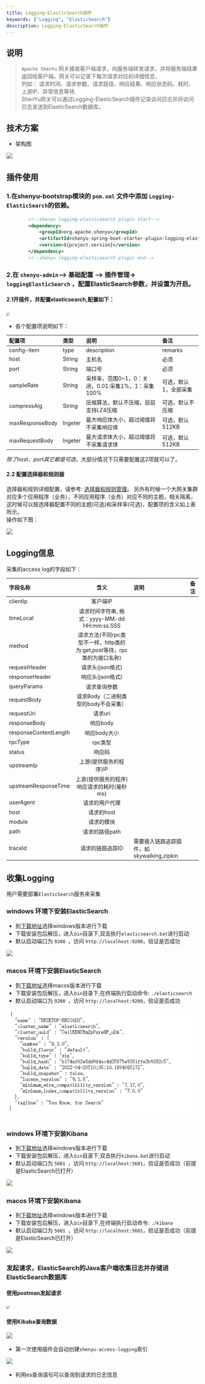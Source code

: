 ```yaml
---
title: Logging-ElasticSearch插件
keywords: ["Logging", "ElasticSearch"]
description: Logging-ElasticSearch插件
---
```


## 说明

>`Apache ShenYu` 网关接收客户端请求，向服务端转发请求，并将服务端结果返回给客户端。网关可以记录下每次请求对应的详细信息，  
>列如： 请求时间、请求参数、请求路径、响应结果、响应状态码、耗时、上游IP、异常信息等待.  
>ShenYu网关可以通过Logging-ElasticSearch插件记录访问日志并将访问日志发送到ElasticSearch数据库。

## 技术方案

- 架构图

![](/img/shenyu/plugin/logging-elasticsearh/logging-elasticsearch-arch.png)

## 插件使用

### 1.在shenyu-bootstrap模块的 `pom.xml` 文件中添加 `Logging-ElasticSearch`的依赖。

```xml
        <!--shenyu logging-elasticsearch plugin start-->
        <dependency>
            <groupId>org.apache.shenyu</groupId>
            <artifactId>shenyu-spring-boot-starter-plugin-logging-elasticsearch</artifactId>
            <version>${project.version}</version>
        </dependency>
        <!--shenyu logging-elasticsearch plugin end-->
```

### 2.在 `shenyu-admin`--> 基础配置 --> 插件管理-> `loggingElasticSearch` ，配置ElasticSearch参数，并设置为开启。

#### 2.1开插件，并配置elasticsearch,配置如下：

<img src="/img/shenyu/plugin/logging-elasticsearh/logging-elasticsearch-config-cn.jpg" style="zoom:50%;" />

* 各个配置项说明如下：

| 配置项          | 类型    | 说明                                               | 备注                  |
| :-------------- | :------ | :------------------------------------------------- | :-------------------- |
| config-item     | type    | description                                        | remarks               |
| host            | String  | 主机名                                             | 必须                  |
| port            | String  | 端口号                                             | 必须                  |
| sampleRate      | String  | 采样率，范围0~1，0：关闭，0.01:采集1%，1：采集100% | 可选，默认1，全部采集 |
| compressAlg     | String  | 压缩算法，默认不压缩，目前支持LZ4压缩              | 可选，默认不压缩      |
| maxResponseBody | Ingeter | 最大响应体大小，超过阈值将不采集响应体             | 可选，默认512KB       |
| maxRequestBody  | Ingeter | 最大请求体大小，超过阈值将不采集请求体             | 可选，默认512KB       |
*除了host、port其它都是可选*，大部分情况下只需要配置这2项就可以了。

#### 2.2 配置选择器和规则器  

选择器和规则详细配置，请参考: [选择器和规则管理](../../user-guide/admin-usage/selector-and-rule)。
另外有时候一个大网关集群对应多个应用程序（业务），不同应用程序（业务）对应不同的主题，相关隔离，这时候可以按选择器配置不同的主题(可选)和采样率(可选)，配置项的含义如上表所示。  
操作如下图：  

![](/img/shenyu/plugin/logging-elasticsearh/logging-elasticsearch-option.png)

## Logging信息

采集的access log的字段如下：  

| 字段名称              |                             含义                             | 说明                                      | 备注 |
| :-------------------- | :----------------------------------------------------------: | :---------------------------------------- | :--- |
| clientIp              |                           客户端IP                           |                                           |      |
| timeLocal             |        请求时间字符串,  格式：yyyy-MM-dd HH:mm:ss.SSS        |                                           |      |
| method                | 请求方法(不同rpc类型不一样，http类的为:get,post等待，rpc类的为接口名称) |                                           |      |
| requestHeader         |                       请求头(json格式)                       |                                           |      |
| responseHeader        |                       响应头(json格式)                       |                                           |      |
| queryParams           |                         请求查询参数                         |                                           |      |
| requestBody           |             请求Body（二进制类型的body不会采集）             |                                           |      |
| requestUri            |                           请求uri                            |                                           |      |
| responseBody          |                           响应body                           |                                           |      |
| responseContentLength |                         响应body大小                         |                                           |      |
| rpcType               |                           rpc类型                            |                                           |      |
| status                |                            响应码                            |                                           |      |
| upstreamIp            |                    上游(提供服务的程序)IP                    |                                           |      |
| upstreamResponseTime  |          上游(提供服务的程序)响应请求的耗时(毫秒ms)          |                                           |      |
| userAgent             |                        请求的用户代理                        |                                           |      |
| host                  |                          请求的host                          |                                           |      |
| module                |                          请求的模块                          |                                           |      |
| path                  |                        请求的路径path                        |                                           |      |
| traceId               |                       请求的链路追踪ID                       | 需要接入链路追踪插件，如skywalking,zipkin |      |

## 收集Logging

用户需要部署`ElasticSearch`服务来采集

### windows 环境下安装ElasticSearch

- 到[下载地址](https://www.elastic.co/downloads/elasticsearch)选择windows版本进行下载
- 下载安装包后解压，进入`bin`目录下,双击执行`elasticsearch.bat`进行启动
- 默认启动端口为  `9200 `，访问 `http://localhost:9200`，验证是否成功

![](/img/shenyu/plugin/logging-elasticsearh/elasticsearch-success.png)

### macos 环境下安装ElasticSearch

- 到[下载地址](https://www.elastic.co/downloads/elasticsearch)选择macos版本进行下载
- 下载安装包后解压，进入`bin`目录下,在终端执行启动命令:  `./elasticsearch`
- 默认启动端口为  `9200 `，访问 `http://localhost:9200`，验证是否成功

![](/static/img/shenyu/plugin/logging-elasticsearh/elasticsearch-success.png)

### windows 环境下安装Kibana

- 到[下载地址](https://www.elastic.co/cn/downloads/kibana)选择windows版本进行下载
- 下载安装包后解压，进入`bin`目录下,双击执行`kibana.bat`进行启动
- 默认启动端口为  `5601 `，访问 `http://localhost:5601`，验证是否成功（前提是ElasticSearch已打开）

![](/img/shenyu/plugin/logging-elasticsearh/kibana-success.png)

### macos 环境下安装Kibana

- 到[下载地址](https://www.elastic.co/cn/downloads/kibana)选择windows版本进行下载
- 下载安装包后解压，进入`bin`目录下,在终端执行启动命令:  `./kibana`
- 默认启动端口为  `5601 `，访问 `http://localhost:5601`，验证是否成功（前提是ElasticSearch已打开）

![](/img/shenyu/plugin/logging-elasticsearh/kibana-success.png)

### 发起请求，ElasticSearch的Java客户端收集日志并存储进ElasticSearch数据库

#### 使用postman发起请求

<img src="/img/shenyu/plugin/logging-elasticsearh/postman-request.png" style="zoom:50%;" />

#### 使用Kibaba查询数据

![](/img/shenyu/plugin/logging-elasticsearh/index.png)

- 第一次使用插件会自动创建`shenyu-access-logging`索引

![](/img/shenyu/plugin/logging-elasticsearh/data.png)

- 利用es查询语句可以查询到请求的日志信息

